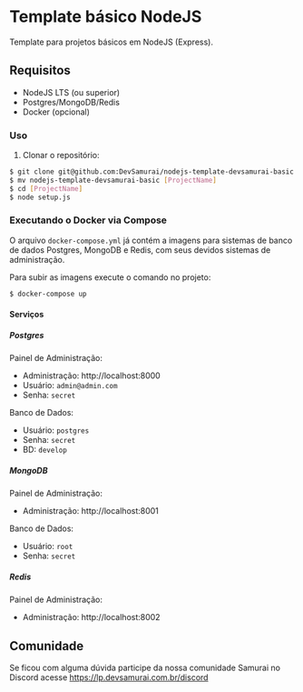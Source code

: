 # Template básico NodeJS

Template para projetos básicos em NodeJS (Express).

## Requisitos

- NodeJS LTS (ou superior)
- Postgres/MongoDB/Redis
- Docker (opcional)

### Uso

1. Clonar o repositório:

```sh
$ git clone git@github.com:DevSamurai/nodejs-template-devsamurai-basic.git
$ mv nodejs-template-devsamurai-basic [ProjectName]
$ cd [ProjectName]
$ node setup.js
```

### Executando o Docker via Compose

O arquivo `docker-compose.yml` já contém a imagens para sistemas de banco de dados Postgres, MongoDB e Redis, com seus devidos sistemas de administração.

Para subir as imagens execute o comando no projeto:

```bash
$ docker-compose up
```

#### Serviços

##### Postgres

Painel de Administração:

* Administração: http://localhost:8000
* Usuário: `admin@admin.com`
* Senha: `secret`

Banco de Dados:

* Usuário: `postgres`
* Senha: `secret`
* BD: `develop`

##### MongoDB

Painel de Administração:

* Administração: http://localhost:8001

Banco de Dados:

* Usuário: `root`
* Senha: `secret`

##### Redis

Painel de Administração:

* Administração: http://localhost:8002

## Comunidade

Se ficou com alguma dúvida participe da nossa comunidade Samurai no Discord acesse https://lp.devsamurai.com.br/discord

